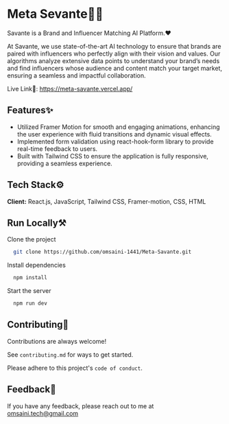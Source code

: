 # Meta Sevante👨‍💻
 Savante is a Brand and Influencer Matching AI Platform.❤️

At Savante, we use state-of-the-art AI technology to ensure that brands are paired with influencers who perfectly align with their vision and values. Our algorithms analyze extensive data points to understand your brand’s needs and find influencers whose audience and content match your target market, ensuring a seamless and impactful collaboration.

Live Link🔗: https://meta-savante.vercel.app/






## Features✨

- Utilized Framer Motion for smooth and engaging animations, enhancing the user experience with fluid transitions and dynamic visual effects.
- Implemented form validation  using react-hook-form library to provide real-time feedback to users.
- Built with Tailwind CSS to ensure the application is fully responsive, providing a seamless experience.

## Tech Stack⚙️

**Client:** React.js, JavaScript, Tailwind CSS, Framer-motion, CSS, HTML


## Run Locally⚒️

Clone the project

```bash
  git clone https://github.com/omsaini-1441/Meta-Savante.git
```


Install dependencies

```bash
  npm install
```
Start the server

```bash
  npm run dev
```

## Contributing🤝

Contributions are always welcome!

See `contributing.md` for ways to get started.

Please adhere to this project's `code of conduct`.


## Feedback🩵

If you have any feedback, please reach out to me at omsaini.tech@gmail.com

